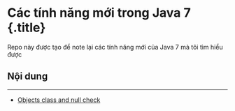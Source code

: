 <style type="text/css" rel="stylesheet">
    .title{
        text-align: center;
    }
</style>

# Các tính năng mới trong Java 7 {.title}
Repo này được tạo để note lại các tính năng mới của Java 7 mà tôi tìm
hiểu được

## Nội dung
***
* [Objects class and null check ](src/objects_class_and_null_check/Note.md)